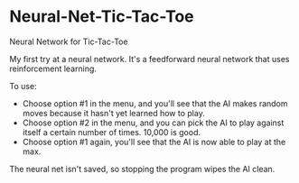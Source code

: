 # Neural-Net-Tic-Tac-Toe
Neural Network for Tic-Tac-Toe

My first try at a neural network. It's a feedforward neural network that uses reinforcement learning. 


To use:   
* Choose option #1 in the menu, and you'll see that the AI makes random moves because it hasn't yet learned how to play.   
* Choose option #2 in the menu, and you can pick the AI to play against itself a certain number of times. 10,000 is good.   
* Choose option #1 again, you'll see that the AI is now able to play at the max. 


The neural net isn't saved, so stopping the program wipes the AI clean. 
